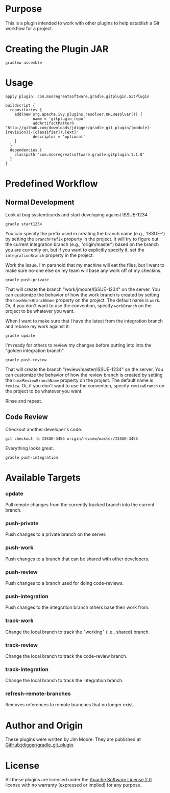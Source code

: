# Purpose

This is a plugin intended to work with other plugins to help establish a Git workflow for a project.

# Creating the Plugin JAR

    gradlew assemble

# Usage

    apply plugin: com.mooregreatsoftware.gradle.gitplugin.GitPlugin

    buildscript {
      repositories {
        add(new org.apache.ivy.plugins.resolver.URLResolver()) {
                name = 'gitplugin_repo'
                addArtifactPattern "http://github.com/downloads/jdigger/gradle_git_plugin/[module]-[revision](-[classifier]).[ext]"
                descriptor = 'optional'
        }
      }
      dependencies {
        classpath 'com.mooregreatsoftware.gradle:gitplugin:1.1.0'
      }
    }

# Predefined Workflow

## Normal Development

Look at bug system/cards and start developing against ISSUE-1234

    gradle start1234

You can specify the prefix used in creating the branch name (e.g., 'ISSUE-') by setting the `branchPrefix` property in the project.  It will try to figure out the current integration branch (e.g., 'origin/master') based on the branch you are currently on, but if you want to explicitly specify it, set the `integrationBranch` property in the project.

Work the issue.  I'm paranoid that my machine will eat the files, but I want to make sure no-one else on my team will base any work off of my checkins.

    gradle push-private

That will create the branch "work/jmoore/ISSUE-1234" on the server. You can customize the behavior of how the work branch is created by setting the `baseWorkBranchName` property on the project.  The default name is `work`.  Or, if you don't want to use the convention, specify `workBranch` on the project to be whatever you want.

When I want to make sure that I have the latest from the integration branch and rebase my work against it.

    gradle update

I'm ready for others to review my changes before putting into into the "golden integration branch".

    gradle push-review

That will create the branch "review/master/ISSUE-1234" on the server.  You can customize the behavior of how the review branch is created by setting the `baseReviewBranchName` property on the project.  The default name is `review`. Or, if you don't want to use the convention, specify `reviewBranch` on the project to be whatever you want.

Rinse and repeat.


## Code Review

Checkout another developer's code.

    git checkout -b ISSUE-3456 origin/review/master/ISSUE-3456

Everything looks great.

    gradle push-integration


# Available Targets

### update
Pull remote changes from the currently tracked branch into the current branch.

### push-private
Push changes to a private branch on the server.

### push-work
Push changes to a branch that can be shared with other developers.

### push-review
Push changes to a branch used for doing code-reviews.

### push-integration
Push changes to the integration branch others base their work from.

### track-work
Change the local branch to track the "working" (i.e., shared) branch.

### track-review
Change the local branch to track the code-review branch.

### track-integration
Change the local branch to track the integration branch.

### refresh-remote-branches
Removes references to remote branches that no longer exist.

# Author and Origin

These plugins were written by Jim Moore.  They are published at [GitHub:jdigger/gradle\_git\_plugin](http://github.com/jdigger/gradle_git_plugin).

# License

All these plugins are licensed under the [Apache Software License 2.0](http://www.apache.org/licenses/LICENSE-2.0.html) license with no warranty (expressed or implied) for any purpose.
